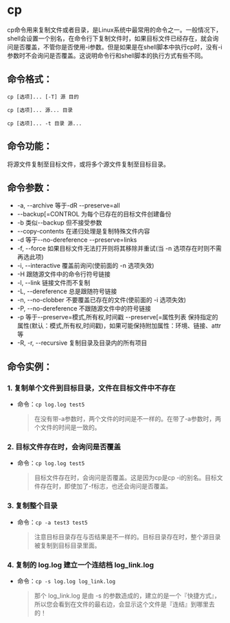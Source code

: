 # cp

cp命令用来复制文件或者目录，是Linux系统中最常用的命令之一。一般情况下，shell会设置一个别名，在命令行下复制文件时，如果目标文件已经存在，就会询问是否覆盖，不管你是否使用-i参数。但是如果是在shell脚本中执行cp时，没有-i参数时不会询问是否覆盖。这说明命令行和shell脚本的执行方式有些不同。 

## 命令格式：

`cp [选项]... [-T] 源 目的`

`cp [选项]... 源... 目录`

`cp [选项]... -t 目录 源...`

## 命令功能：

将源文件复制至目标文件，或将多个源文件复制至目标目录。

## 命令参数：
- -a, --archive    等于-dR --preserve=all
- --backup[=CONTROL    为每个已存在的目标文件创建备份
- -b                类似--backup 但不接受参数
- --copy-contents        在递归处理是复制特殊文件内容
- -d                等于--no-dereference --preserve=links
- -f, --force        如果目标文件无法打开则将其移除并重试(当 -n 选项存在时则不需再选此项)
- -i, --interactive        覆盖前询问(使前面的 -n 选项失效)
- -H                跟随源文件中的命令行符号链接
- -l, --link            链接文件而不复制
- -L, --dereference   总是跟随符号链接
- -n, --no-clobber   不要覆盖已存在的文件(使前面的 -i 选项失效)
- -P, --no-dereference   不跟随源文件中的符号链接
- -p                等于--preserve=模式,所有权,时间戳
    --preserve[=属性列表   保持指定的属性(默认：模式,所有权,时间戳)，如果可能保持附加属性：环境、链接、attr 等
- -R, -r, --recursive  复制目录及目录内的所有项目

## 命令实例：

### 1. 复制单个文件到目标目录，文件在目标文件中不存在

- 命令：`cp log.log test5`

    >在没有带-a参数时，两个文件的时间是不一样的。在带了-a参数时，两个文件的时间是一致的。  

### 2. 目标文件存在时，会询问是否覆盖

- 命令：`cp log.log test5`

    >目标文件存在时，会询问是否覆盖。这是因为cp是cp -i的别名。目标文件存在时，即使加了-f标志，也还会询问是否覆盖。

### 3. 复制整个目录

- 命令：`cp -a test3 test5 `

    >注意目标目录存在与否结果是不一样的。目标目录存在时，整个源目录被复制到目标目录里面。

### 4. 复制的 log.log 建立一个连结档 log_link.log

- 命令：`cp -s log.log log_link.log`

    >那个 log_link.log 是由 -s 的参数造成的，建立的是一个『快捷方式』，所以您会看到在文件的最右边，会显示这个文件是『连结』到哪里去的！